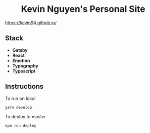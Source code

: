 <h1 align="center">
  Kevin Nguyen's Personal Site
</h1>

https://kcvin94.github.io/

## Stack

- **Gatsby**
- **React**
- **Emotion**
- **Typography**
- **Typescript**

## Instructions
To run on local

`yarn develop`

To deploy to master

`npm run deploy`
